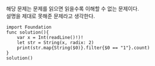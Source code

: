 해당 문제는 문제를 읽으면 읽을수록 이해할 수 없는 문제이다.   
설명을 제대로 못해준 문제라고 생각한다.   
```
import Foundation
func solution(){
    var x = Int(readLine()!)!
    let str = String(x, radix: 2)
    print(str.map{String($0)}.filter{$0 == "1"}.count)
}
solution()

```
